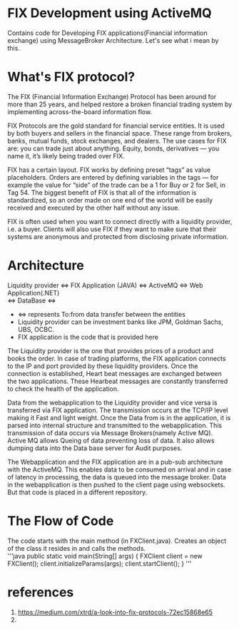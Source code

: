 # FIX Development using ActiveMQ
  
Contains code for Developing FIX applications(Financial information exchange) using MessageBroker Architecture. 
Let's see what i mean by this.
  
# What's FIX protocol?
  
The FIX (Financial Information Exchange) Protocol has been around for more than 25 years, and helped restore a broken financial trading system by implementing across-the-board information flow. 
  
FIX Protocols are the gold standard for financial service entities. It is used by both buyers and sellers in the financial space. These range from brokers, banks, mutual funds, stock exchanges, and dealers. The use cases for FIX are: you can trade just about anything. Equity, bonds, derivatives — you name it, it’s likely being traded over FIX.
  
FIX has a certain layout. FIX works by defining preset “tags” as value placeholders. Orders are entered by defining variables in the tags — for example the value for “side” of the trade can be a 1 for Buy or 2 for Sell, in Tag 54. The biggest benefit of FIX is that all of the information is standardized, so an order made on one end of the world will be easily received and executed by the other half without any issue.
  
FIX is often used when you want to connect directly with a liquidity provider, i.e. a buyer. Clients will also use FIX if they want to make sure that their systems are anonymous and protected from disclosing private information.
  
# Architecture 

Liquidity provider <=> FIX Application (JAVA) <=> ActiveMQ <=> Web Application(.NET)  
                                              <=> DataBase <=>  
                                           
* <=> represents To:from data transfer between the entities
* Liquidity provider can be investment banks like JPM, Goldman Sachs, UBS, OCBC.
* FIX application is the code that is provided here
  
The Liquidity provider is the one that provides prices of a product and books the order. In case of trading platforms, the FIX application connects to the IP and port provided by these liquidity providers. Once the connection is established, Heart beat messages are exchanged between the two applications. These Hearbeat messages are constantly transferred to check the health of the application. 
  
Data from the webapplication to the Liquidity provider and vice versa is transferred via FIX application. The transmission occurs at the TCP/IP level making it Fast and light weight. Once the Data from is in the application, it is parsed into internal structure and transmitted to the webapplication. This transmission of data occurs via Message Brokers(namely Active MQ). Active MQ allows Queing of data preventing loss of data. It also allows dumping data into the Data base server for Audit purposes.
  
The Webapplication and the FIX application are in a pub-sub architecture with the ActiveMQ. This enables data to be consumed on arrival and in case of latency in processing, the data is queued into the message broker. Data in the webapplication is then pushed to the client page using websockets. But that code is placed in a  different repository.

# The Flow of Code 

The code starts with the main method (in FXClient.java). Creates an object of the class it resides in and calls the methods.  
'''java
public static void main(String[] args) {
		FXClient client = new FXClient();
		client.initializeParams(args);
		client.startClient();
	}
'''

# references
1. https://medium.com/xtrd/a-look-into-fix-protocols-72ec15868e65
2. 
